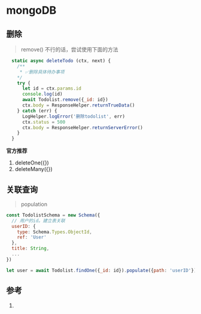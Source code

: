 # mongoDB

## 删除

> remove() 不行的话，尝试使用下面的方法

```js
  static async deleteTodo (ctx, next) {
    /**
     * ✅删除具体待办事项
    */
    try {
      let id = ctx.params.id
      console.log(id)
      await Todolist.remove({_id: id})
      ctx.body = ResponseHelper.returnTrueData()
    } catch (err) {
      LogHelper.logError('删除todolist', err)
      ctx.status = 500
      ctx.body = ResponseHelper.returnServerError()
    }
  }
```

**官方推荐**

1. deleteOne({})
2. deleteMany({})

## 关联查询

> population

```js
const TodolistSchema = new Schema({
  // 用户的id。建立表关联
  userID: {
    type: Schema.Types.ObjectId,
    ref: 'User'
  },
  title: String,
  ...
})
```

```js
let user = await Todolist.findOne({_id: id}).populate({path: 'userID'})
```

## 参考

1. 